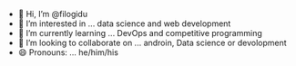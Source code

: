 - 👋 Hi, I’m @filogidu
- 👀 I’m interested in ... data science and web development
- 🌱 I’m currently learning ... DevOps and competitive programming
- 💞️ I’m looking to collaborate on ... androin, Data science or devolopment
- 😄 Pronouns: ... he/him/his


<!---
filogidu/filogidu is a ✨ special ✨ repository because its `README.md` (this file) appears on your GitHub profile.
You can click the Preview link to take a look at your changes.
--->
